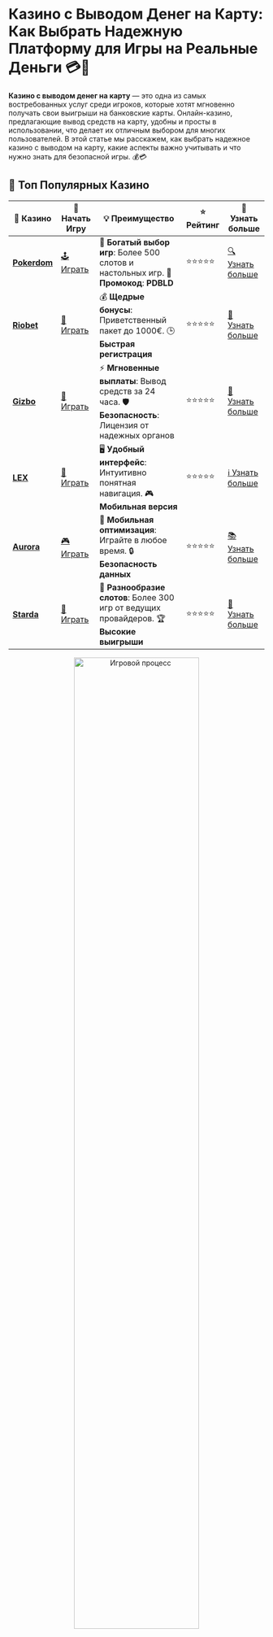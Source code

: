 # Казино с Выводом Денег на Карту: Как Выбрать Надежную Платформу для Игры на Реальные Деньги 💳🎰

**Казино с выводом денег на карту** — это одна из самых востребованных услуг среди игроков, которые хотят мгновенно получать свои выигрыши на банковские карты. Онлайн-казино, предлагающие вывод средств на карту, удобны и просты в использовании, что делает их отличным выбором для многих пользователей. В этой статье мы расскажем, как выбрать надежное казино с выводом на карту, какие аспекты важно учитывать и что нужно знать для безопасной игры. 💰💳

## 🌟 Топ Популярных Казино

| 🎲 **Казино** | 🔗 **Начать Игру** | 💡 **Преимущество** | ⭐ **Рейтинг** | 🔗 **Узнать больше** |
|--------------|---------------------|---------------------|----------------|----------------------|
| [**Pokerdom**](https://brandplay.link/4k77v2yx) | [🕹️ Играть](https://brandplay.link/4k77v2yx) | 🎉 **Богатый выбор игр**: Более 500 слотов и настольных игр. 🎁 **Промокод**: **PDBLD** | ⭐⭐⭐⭐⭐ | [🔍 Узнать больше](https://brandplay.link/4k77v2yx) |
| [**Riobet**](https://brandplay.link/7xBLTPyj) | [🎰 Играть](https://brandplay.link/7xBLTPyj) | 💰 **Щедрые бонусы**: Приветственный пакет до 1000€. 🕒 **Быстрая регистрация** | ⭐⭐⭐⭐⭐ | [📖 Узнать больше](https://brandplay.link/7xBLTPyj) |
| [**Gizbo**](https://brandplay.link/bprXw4YV) | [🎲 Играть](https://brandplay.link/bprXw4YV) | ⚡ **Мгновенные выплаты**: Вывод средств за 24 часа. 🛡️ **Безопасность**: Лицензия от надежных органов | ⭐⭐⭐⭐⭐ | [📝 Узнать больше](https://brandplay.link/bprXw4YV) |
| [**LEX**](https://brandplay.link/zW4hdDFV) | [🤑 Играть](https://brandplay.link/zW4hdDFV) | 🖥️ **Удобный интерфейс**: Интуитивно понятная навигация. 🎮 **Мобильная версия** | ⭐⭐⭐⭐⭐ | [ℹ️ Узнать больше](https://brandplay.link/zW4hdDFV) |
| [**Aurora**](https://10trafic-stat2.com/click/668546556bcc6313411604bd/6766/13032/subaccount) | [🎮 Играть](https://10trafic-stat2.com/click/668546556bcc6313411604bd/6766/13032/subaccount) | 📱 **Мобильная оптимизация**: Играйте в любое время. 🔒 **Безопасность данных** | ⭐⭐⭐⭐⭐ | [📚 Узнать больше](https://10trafic-stat2.com/click/668546556bcc6313411604bd/6766/13032/subaccount) |
| [**Starda**](https://brandplay.link/fB7xwRFL) | [🎯 Играть](https://brandplay.link/fB7xwRFL) | 🎰 **Разнообразие слотов**: Более 300 игр от ведущих провайдеров. 🏆 **Высокие выигрыши** | ⭐⭐⭐⭐⭐ | [🔎 Узнать больше](https://brandplay.link/fB7xwRFL) |

<div align="center">
    <img src="https://i.pinimg.com/originals/1d/b3/25/1db325483acbe642c6d4e6fdd73a4988.gif" alt="Игровой процесс" width="70%">
</div>

## 💎 Лучшие Бонусы и Акции

| 🎲 **Казино** | 🔗 **Начать Игру** | 💡 **Преимущество** | ⭐ **Рейтинг** | 🔗 **Узнать больше** |
|--------------|---------------------|---------------------|----------------|----------------------|
| [**Kometa**](https://brandplay.link/8ZymQJV8) | [🎰 Играть](https://brandplay.link/8ZymQJV8) | 🎁 **Эксклюзивные бонусы**: Регулярные акции и промо. 🔄 **Программы лояльности** | ⭐⭐⭐⭐☆ | [🔍 Узнать больше](https://brandplay.link/8ZymQJV8) |
| [**R7**](https://brandplay.link/bMd3Yjsw) | [🕹️ Играть](https://brandplay.link/bMd3Yjsw) | 🕒 **Круглосуточная поддержка**: Всегда на связи. 💸 **Высокие лимиты** | ⭐⭐⭐⭐☆ | [📖 Узнать больше](https://brandplay.link/bMd3Yjsw) |
| [**7K**](https://brandplay.link/BvQyFShp) | [🎲 Играть](https://brandplay.link/BvQyFShp) | 🌟 **Эксклюзивные бонусы**: Только для VIP игроков. 🎉 **Сезонные акции** | ⭐⭐⭐⭐☆ | [📝 Узнать больше](https://brandplay.link/BvQyFShp) |
| [**Kent**](https://brandplay.link/Fv2WP3js) | [🤑 Играть](https://brandplay.link/Fv2WP3js) | 📈 **Высокий RTP**: Более 98%. 💼 **Профессиональная поддержка** | ⭐⭐⭐⭐☆ | [ℹ️ Узнать больше](https://brandplay.link/Fv2WP3js) |
| [**1Xslots**](https://brandplay.link/hSB1khtr) | [🎮 Играть](https://brandplay.link/hSB1khtr) | 🎉 **Множество акций**: Еженедельные бонусы и турниры. 🛡️ **Безопасность** | ⭐⭐⭐⭐☆ | [📚 Узнать больше](https://brandplay.link/hSB1khtr) |
| [**Gama**](https://brandplay.link/j6NMKsDz) | [🎯 Играть](https://brandplay.link/j6NMKsDz) | 🔍 **Интуитивный интерфейс**: Легкость использования. 🏅 **Престижные турниры** | ⭐⭐⭐⭐☆ | [🔎 Узнать больше](https://brandplay.link/j6NMKsDz) |

<div align="center">
    <img src="https://i.pinimg.com/originals/1d/b3/25/1db325483acbe642c6d4e6fdd73a4988.gif" alt="Игровой процесс" width="70%">
</div>

## 🚀 Быстрые Выигрыши и Поддержка

| 🎲 **Казино** | 🔗 **Начать Игру** | 💡 **Преимущество** | ⭐ **Рейтинг** | 🔗 **Узнать больше** |
|--------------|---------------------|---------------------|----------------|----------------------|
| [**Onion**](https://brandplay.link/zBGRVpQ9) | [🎰 Играть](https://brandplay.link/zBGRVpQ9) | 🤑 **Низкие ставки**: Идеально для начинающих. 🔄 **Быстрые выводы** | ⭐⭐⭐⭐☆ | [🔍 Узнать больше](https://brandplay.link/zBGRVpQ9) |
| [**Чемпион**](https://temon-gter.cfd/go/lRq?p80412p304504pcc44t17455) | [🕹️ Играть](https://temon-gter.cfd/go/lRq?p80412p304504pcc44t17455) | 🏅 **Лояльная программа**: Награды за активность. 🎁 **Ежемесячные бонусы** | ⭐⭐⭐⭐☆ | [📖 Узнать больше](https://temon-gter.cfd/go/lRq?p80412p304504pcc44t17455) |
| [**Vavada**](https://vavadapartner.pro/?promo=ea5c9275-6854-4505-94fc-95ab18221945-linkb2) | [🎲 Играть](https://vavadapartner.pro/?promo=ea5c9275-6854-4505-94fc-95ab18221945-linkb2) | 🚀 **Быстрая регистрация**: Начните играть мгновенно. 🔐 **Безопасные транзакции** | ⭐⭐⭐⭐☆ | [📝 Узнать больше](https://vavadapartner.pro/?promo=ea5c9275-6854-4505-94fc-95ab18221945-linkb2) |
| [**Friends**](https://gofriends.kim/linkb2) | [🤑 Играть](https://gofriends.kim/linkb2) | 🤝 **Социальные игры**: Играйте с друзьями. 🌐 **Мультиплатформенность** | ⭐⭐⭐⭐☆ | [ℹ️ Узнать больше](https://gofriends.kim/linkb2) |
| [**1WIN**](https://brandplay.link/smXVpBbG) | [🎮 Играть](https://brandplay.link/smXVpBbG) | 🏆 **Спортивные ставки**: Широкий выбор видов спорта. 💵 **Высокие коэффициенты** | ⭐⭐⭐⭐☆ | [📚 Узнать больше](https://brandplay.link/smXVpBbG) |
| [**Drip**](https://drp-ircp01.com/c07e6a3db) | [🎯 Играть](https://drp-ircp01.com/c07e6a3db) | 🌐 **Инновационные игры**: Новейшие игровые технологии. 🛡️ **Высокая безопасность** | ⭐⭐⭐⭐☆ | [🔎 Узнать больше](https://drp-ircp01.com/c07e6a3db) |
| [**JoyCasino**](https://rpc30.call2me.pro/?/ru/registration?apkpop=0&partner=p24970p3291217pc98f) | [🎰 Играть](https://rpc30.call2me.pro/?/ru/registration?apkpop=0&partner=p24970p3291217pc98f) | 🎁 **Приятные бонусы**: Ежедневные акции и подарки. 🕹️ **Разнообразие игр** | ⭐⭐⭐⭐☆ | [🔍 Узнать больше](https://rpc30.call2me.pro/?/ru/registration?apkpop=0&partner=p24970p3291217pc98f) |

<div align="center">
    <img src="https://i.pinimg.com/originals/1d/b3/25/1db325483acbe642c6d4e6fdd73a4988.gif" alt="Игровой процесс" width="70%">
</div>
---

✨ **Выбирайте лучшее казино для себя и наслаждайтесь игрой! Удачи!** ✨

## Как Выбрать Казино с Выводом Денег на Карту? 🔍

При выборе онлайн-казино с возможностью вывода средств на карту, следует обратить внимание на несколько важных факторов:

### 1. **Поддерживаемые Методы Вывода** 💳

Самым важным критерием при выборе казино является поддержка популярных банковских карт для вывода средств. Выбирайте платформы, которые работают с международными платежными системами, такими как:

- **Visa**
- **MasterCard**
- **Maestro**

Некоторые казино также поддерживают другие методы вывода, такие как электронные кошельки (Skrill, Neteller) и криптовалюты (Bitcoin, Ethereum). Убедитесь, что казино поддерживает удобный для вас метод вывода.

### 2. **Скорость Вывода Средств** ⏱️

Один из ключевых факторов при выборе онлайн-казино — это скорость вывода выигрышей. Важно, чтобы выбранная платформа обрабатывала запросы на вывод быстро и без задержек. В среднем, вывод средств на банковскую карту может занять от нескольких часов до нескольких дней, в зависимости от политики казино и банка. Прежде чем зарегистрироваться, ознакомьтесь с отзывами игроков о скорости вывода средств.

### 3. **Комиссии за Вывод** 💸

Некоторые казино могут взимать комиссию за вывод средств на карту. Эта информация обычно указана в условиях использования платежной системы казино. Обратите внимание на размер комиссии и минимальную/максимальную сумму, которую можно вывести.

### 4. **Безопасность Платежей** 🔒

Важно, чтобы казино использовало современные методы защиты транзакций. Выбирайте онлайн-казино, которые предлагают SSL-шифрование данных, чтобы ваши личные и финансовые данные были в безопасности. Проверяйте также наличие лицензии у казино, что свидетельствует о его надежности и законности.

### 5. **Регулируемость и Лицензия** 🛡️

Каждое надежное казино должно иметь лицензии от авторитетных регулирующих органов, таких как:

- **Мальтийская лицензия (MGA)**
- **Лицензия Великобритании (UKGC)**
- **Лицензия Кюрасао**

Наличие лицензии подтверждает, что казино работает в соответствии с международными стандартами и гарантирует защиту ваших средств.

## Преимущества Казино с Выводом Денег на Карту 🎉

### 1. **Простота и Удобство** 📲

Вывод на карту — это один из самых удобных способов получения выигрышей. Банковские карты доступны большинству игроков, и с помощью них можно быстро вывести средства на свой банковский счет. Многие казино предлагают несколько вариантов карт (Visa, MasterCard, Maestro), что делает процесс вывода более гибким.

### 2. **Минимальные Комиссии** 💵

В сравнении с электронными кошельками и другими методами вывода, комиссии за перевод на банковскую карту обычно ниже. Это позволяет игрокам получать большую часть своих выигрышей без лишних затрат.

### 3. **Безопасность Транзакций** 🔐

Банковские карты являются одним из самых безопасных способов получения выигрышей. Ваши средства защищены на всех этапах — от ввода данных до завершения транзакции. Кроме того, использование карт обеспечит вам легкий контроль за вашими финансами.

### 4. **Гарантированные Выплаты** 🏆

При выборе лицензированного онлайн-казино с выводом средств на карту, можно быть уверенным в том, что выигрыши будут выплачены вовремя и в полном объеме. Легальные платформы всегда соблюдают требования безопасности и обработки транзакций.

## Часто Задаваемые Вопросы ❓

### 1. **Как долго длится вывод средств на карту? ⏳**

Вывод средств на банковскую карту может занять от 1 до 5 рабочих дней в зависимости от казино и вашего банка. Чтобы ускорить процесс, выберите платформу с быстрым временем обработки платежей.

### 2. **Есть ли комиссии за вывод на карту? 💳**

Да, многие казино взимают комиссию за вывод средств на карту, но ее размер обычно небольшой. Важно заранее ознакомиться с условиями вывода на сайте казино, чтобы избежать неожиданных затрат.

### 3. **Как проверить безопасность транзакций? 🔒**

Убедитесь, что казино использует SSL-шифрование для защиты ваших данных. Также проверяйте наличие лицензии и положительные отзывы игроков о платформе.

### 4. **Какие карты поддерживаются для вывода средств? 💳**

Чаще всего казино поддерживает карты **Visa** и **MasterCard**, а также другие распространенные банковские карты и электронные кошельки. Убедитесь, что казино поддерживает ту карту, которую вы используете.

### 5. **Что делать, если вывод средств на карту не прошел? ⚠️**

Если транзакция не была завершена, обратитесь в службу поддержки казино. В большинстве случаев проблема решается в течение нескольких дней, но важно также проверить, нет ли ограничений на вашем банковском счете.

## Заключение

**Казино с выводом денег на карту** — это удобный способ получения выигрышей, который нравится многим игрокам за свою простоту и безопасность. Выбирайте казино с хорошими условиями вывода средств, поддержкой популярных карт и лицензионным статусом, чтобы наслаждаться игрой без беспокойства о безопасности и надежности выплат. Желаем удачи в игре и больших выигрышей! 🎉💰
